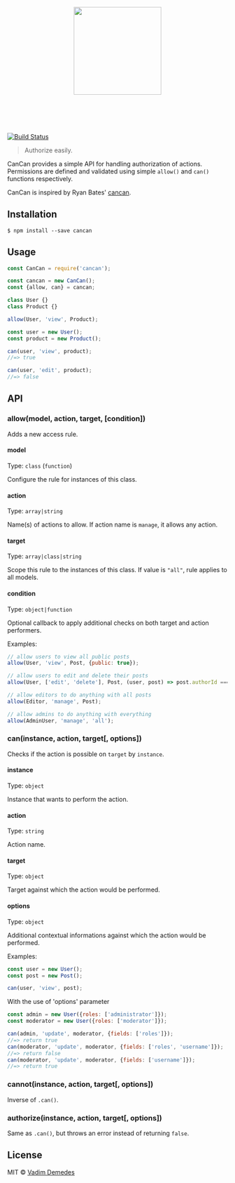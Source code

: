 <h1 align="center">
	<br>
	<img width="200" src="media/logo.png">
	<br>
	<br>
	<br>
</h1>

[![Build Status](https://travis-ci.org/vadimdemedes/cancan.svg?branch=master)](https://travis-ci.org/vadimdemedes/cancan)

> Authorize easily.

CanCan provides a simple API for handling authorization of actions.
Permissions are defined and validated using simple `allow()` and `can()` functions respectively.

CanCan is inspired by Ryan Bates' [cancan](https://github.com/ryanb/cancan).


## Installation

```
$ npm install --save cancan
```


## Usage

```js
const CanCan = require('cancan');

const cancan = new CanCan();
const {allow, can} = cancan;

class User {}
class Product {}

allow(User, 'view', Product);

const user = new User();
const product = new Product();

can(user, 'view', product);
//=> true

can(user, 'edit', product);
//=> false
```


## API

### allow(model, action, target, [condition])

Adds a new access rule.

#### model

Type: `class` (`function`)

Configure the rule for instances of this class.

#### action

Type: `array|string`

Name(s) of actions to allow.
If action name is `manage`, it allows any action.

#### target

Type: `array|class|string`

Scope this rule to the instances of this class.
If value is `"all"`, rule applies to all models.

#### condition

Type: `object|function`

Optional callback to apply additional checks on both target and action performers.

Examples:

```js
// allow users to view all public posts
allow(User, 'view', Post, {public: true});

// allow users to edit and delete their posts
allow(User, ['edit', 'delete'], Post, (user, post) => post.authorId === user.id);

// allow editors to do anything with all posts
allow(Editor, 'manage', Post);

// allow admins to do anything with everything
allow(AdminUser, 'manage', 'all');
```

### can(instance, action, target[, options])

Checks if the action is possible on `target` by `instance`.

#### instance

Type: `object`

Instance that wants to perform the action.

#### action

Type: `string`

Action name.

#### target

Type: `object`

Target against which the action would be performed.

#### options

Type: `object`

Additional contextual informations against which the action would be performed.

Examples:

```js
const user = new User();
const post = new Post();

can(user, 'view', post);
```

With the use of 'options' parameter
```js
const admin = new User({roles: ['administrator']});
const moderator = new User({roles: ['moderator']});

can(admin, 'update', moderator, {fields: ['roles']});
//=> return true
can(moderator, 'update', moderator, {fields: ['roles', 'username']});
//=> return false
can(moderator, 'update', moderator, {fields: ['username']});
//=> return true
```


### cannot(instance, action, target[, options])

Inverse of `.can()`.

### authorize(instance, action, target[, options])

Same as `.can()`, but throws an error instead of returning `false`.


## License

MIT © [Vadim Demedes](https://github.com/vadimdemedes)
